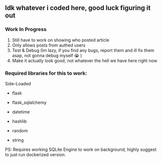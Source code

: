 ## Idk whatever i coded here, good luck figuring it out

### Work In Progress
1) Still have to work on showing who posted article
2) Only allows posts from authed users
3) Test & Debug (Im lazy, if you find any bugs, report them and ill fix them asap, not gonna debug myself :sob: )
4) Make it actually look good, not whatever the hell we have here right now

### Required libraries for this to work:
Side-Loaded
* flask
* flask_sqlalchemy


* datetime
* hashlib
* random
* string


PS: Requires working SQLite Engine to work on background, highly suggest to just run dockerized version.